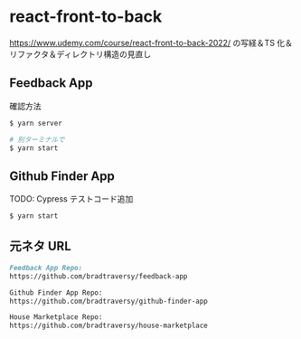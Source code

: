 # react-front-to-back

https://www.udemy.com/course/react-front-to-back-2022/
の写経＆TS 化＆リファクタ＆ディレクトリ構造の見直し

## Feedback App

確認方法

```bash
$ yarn server

# 別ターミナルで
$ yarn start
```

## Github Finder App

TODO: Cypress テストコード追加

```bash
$ yarn start
```

## 元ネタ URL

```md
Feedback App Repo:
https://github.com/bradtraversy/feedback-app

Github Finder App Repo:
https://github.com/bradtraversy/github-finder-app

House Marketplace Repo:
https://github.com/bradtraversy/house-marketplace
```
